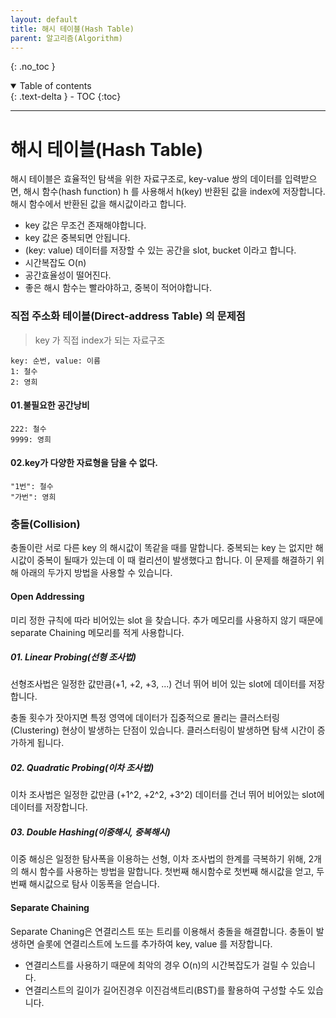 ```yaml
---
layout: default
title: 해시 테이블(Hash Table)
parent: 알고리즘(Algorithm)
---
```

{: .no_toc }
<details open markdown="block">
  <summary>
    Table of contents
  </summary>
  {: .text-delta }
- TOC
{:toc}
</details>

---

# 해시 테이블(Hash Table)
해시 테이블은 효율적인 탐색을 위한 자료구조로, key-value 쌍의 데이터를 입력받으면,
해시 함수(hash function) h 를 사용해서 h(key) 반환된 값을 index에 저장합니다.
해시 함수에서 반환된 값을 해시값이라고 합니다.

* key 값은 무조건 존재해야합니다.
* key 값은 중복되면 안됩니다.
* (key: value) 데이터를 저장할 수 있는 공간을 slot, bucket 이라고 합니다.
* 시간복잡도 O(n)
* 공간효율성이 떨어진다.
* 좋은 해시 함수는 빨라야하고, 중복이 적어야합니다.

### 직접 주소화 테이블(Direct-address Table) 의 문제점

> key 가 직접 index가 되는 자료구조

```text
key: 순번, value: 이름
1: 철수
2: 영희
```
####  01.불필요한 공간낭비
```text
222: 철수
9999: 영희
```
#### 02.key가 다양한 자료형을 담을 수 없다.
```text
"1번": 철수
"가번": 영희
```

### 충돌(Collision)
충돌이란 서로 다른 key 의 해시값이 똑같을 때를 말합니다.
중복되는 key 는 없지만 해시값이 중복이 될때가 있는데 이 때 컬리션이 발생했다고 합니다.
이 문제를 해결하기 위해 아래의 두가지 방법을 사용할 수 있습니다.

#### Open Addressing
미리 정한 규칙에 따라 비어있는 slot 을 찾습니다.
추가 메모리를 사용하지 않기 때문에 separate Chaining 메모리를 적게 사용합니다.

##### 01. Linear Probing(선형 조사법)  

선형조사법은 일정한 값만큼(+1, +2, +3, ...) 건너 뛰어 비어 있는 slot에 데이터를 저장합니다.

충돌 횟수가 잣아지면 특정 영역에 데이터가 집중적으로 몰리는 클러스터링(Clustering) 현상이
발생하는 단점이 있습니다. 클러스터링이 발생하면 탐색 시간이 증가하게 됩니다.

##### 02. Quadratic Probing(이차 조사법)

이차 조사법은 일정한 값만큼 (+1^2, +2^2, +3^2) 데이터를 건너 뛰어 비어있는 slot에 데이터를 저장합니다. 

##### 03. Double Hashing(이중해시, 중복해시)  
이중 해싱은 일정한 탐사폭을 이용하는 선형, 이차 조사법의 한계를 극복하기 위해,
2개의 해시 함수를 사용하는 방법을 말합니다.
첫번째 해시함수로 첫번째 해시값을 얻고, 두번째 해시값으로 탐사 이동폭을 얻습니다.

#### Separate Chaining
Separate Chaning은 연결리스트 또는 트리를 이용해서 충돌을 해결합니다.
충돌이 발생하면 슬롯에 연결리스트에 노드를 추가하여 key, value 를 저장합니다.

- 연결리스트를 사용하기 때문에 최악의 경우 O(n)의 시간복잡도가 걸릴 수 있습니다.
- 연결리스트의 길이가 길어진경우 이진검색트리(BST)를 활용하여 구성할 수도 있습니다.